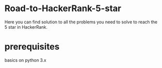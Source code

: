 # Road-to-HackerRank-5-star
Here you can find solution to all the problems you need to solve to reach the 5 star in HackerRank.

# prerequisites
basics on python 3.x 
